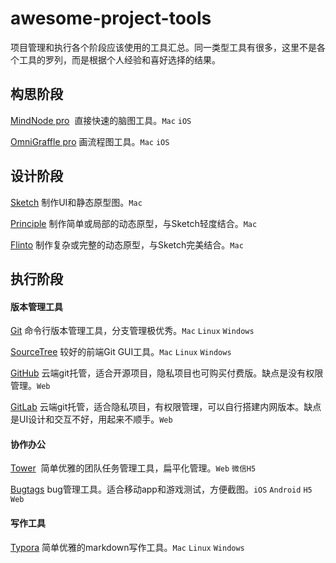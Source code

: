 # awesome-project-tools

项目管理和执行各个阶段应该使用的工具汇总。同一类型工具有很多，这里不是各个工具的罗列，而是根据个人经验和喜好选择的结果。

 ## 构思阶段

[MindNode pro](https://mindnode.com)  直接快速的脑图工具。`Mac` `iOS` 

[OmniGraffle pro](https://www.omnigroup.com/omnigraffle)  画流程图工具。`Mac` `iOS` 

## 设计阶段

[Sketch](https://www.sketchapp.com)  制作UI和静态原型图。`Mac` 

[Principle](http://principleformac.com)  制作简单或局部的动态原型，与Sketch轻度结合。`Mac` 

[Flinto](https://www.flinto.com)  制作复杂或完整的动态原型，与Sketch完美结合。`Mac` 

## 执行阶段
#### 版本管理工具
[Git](https://git-scm.com)  命令行版本管理工具，分支管理极优秀。`Mac` `Linux` `Windows`

[SourceTree](https://www.sourcetreeapp.com)  较好的前端Git GUI工具。`Mac` `Linux` `Windows`

[GitHub](https://github.com)  云端git托管，适合开源项目，隐私项目也可购买付费版。缺点是没有权限管理。`Web`

[GitLab](https://about.gitlab.com)  云端git托管，适合隐私项目，有权限管理，可以自行搭建内网版本。缺点是UI设计和交互不好，用起来不顺手。`Web`

#### 协作办公
[Tower](https://tower.im)  简单优雅的团队任务管理工具，扁平化管理。`Web` `微信H5`

[Bugtags](https://www.bugtags.com/) bug管理工具。适合移动app和游戏测试，方便截图。`iOS` `Android` `H5` `Web`

#### 写作工具

[Typora](https://typora.io/) 简单优雅的markdown写作工具。`Mac` `Linux` `Windows`